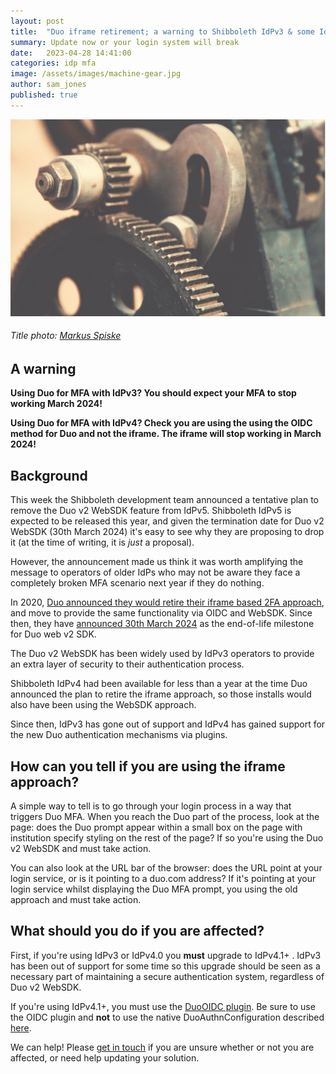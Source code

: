 ```yaml
---
layout: post
title:  "Duo iframe retirement; a warning to Shibboleth IdPv3 & some IdPv4 operators"
summary: Update now or your login system will break
date:   2023-04-28 14:41:00
categories: idp mfa
image: /assets/images/machine-gear.jpg
author: sam_jones
published: true
---
```


![a old machine](/assets/images/machine-gear.jpg)
###### Title photo: [Markus Spiske](https://www.pexels.com/@markusspiske/)

## A warning

**Using Duo for MFA with IdPv3? You should expect your MFA to stop working March 2024!**

**Using Duo for MFA with IdPv4? Check you are using the using the OIDC method for Duo and not the iframe. The iframe will stop working in March 2024!**

## Background

This week the Shibboleth development team announced a tentative plan to remove the Duo v2 WebSDK feature from IdPv5. Shibboleth IdPv5 is expected to be released this year, and given the termination date for Duo v2 WebSDK (30th March 2024) it's easy to see why they are proposing to drop it (at the time of
writing, it is *just* a proposal).

However, the announcement made us think it was worth amplifying the message to operators of older IdPs who may not be aware they face a completely broken MFA scenario next year if they do nothing.

In 2020, [Duo announced they would retire their iframe based 2FA approach](https://duo.com/blog/breaking-up-with-the-iframe-introducing-our-new-developer-tooling), and move to provide the same functionality via OIDC and WebSDK. Since then, they have [announced 30th March 2024](https://help.duo.com/s/article/7839?language=en_US) as the end-of-life milestone for Duo web v2 SDK.

The Duo v2 WebSDK has been widely used by IdPv3 operators to provide an extra layer of security to their authentication process.

Shibboleth IdPv4 had been available for less than a year at the time Duo announced the plan to retire the iframe approach, so those installs would also have been using the WebSDK approach.

Since then, IdPv3 has gone out of support and IdPv4 has gained support for the new Duo authentication mechanisms via plugins.

## How can you tell if you are using the iframe approach?

A simple way to tell is to go through your login process in a way that triggers Duo MFA. When you reach the Duo part of the process, look at the page: does the Duo prompt appear within a small box on the page with institution specify styling on the rest of the page? If so you're using the Duo v2 WebSDK and must take action.

You can also look at the URL bar of the browser: does the URL point at your login service, or is it pointing to a duo.com address? If it's pointing at your login service whilst displaying the Duo MFA prompt, you using the old approach and must take action.

## What should you do if you are affected?

First, if you're using IdPv3 or IdPv4.0 you **must** upgrade to IdPv4.1+ . IdPv3 has been out of support for some time so this upgrade should be seen as a necessary part of maintaining a secure authentication system, regardless of Duo v2 WebSDK.

If you're using IdPv4.1+, you must use the [DuoOIDC plugin](https://shibboleth.atlassian.net/wiki/spaces/IDPPLUGINS/pages/1374027959/DuoOIDCAuthnConfiguration). Be sure to use the OIDC plugin and **not** to use the native DuoAuthnConfiguration described [here](https://shibboleth.atlassian.net/wiki/spaces/IDP4/pages/1265631604/DuoAuthnConfiguration).

We can help! Please [get in touch](https://www.mimoto.co.uk/contact) if you are unsure whether or not you are affected, or need help updating your solution.
